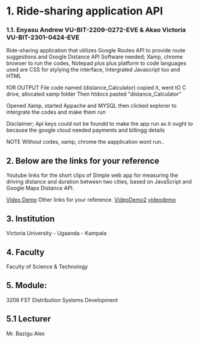 # 1. Ride-sharing application  API
### 1.1. Enyasu Andrew VU-BIT-2209-0272-EVE & Akao Victoria VU-BIT-2301-0424-EVE
Ride-sharing application that utilizes Google Routes API to provide route suggestions and Google Distance API 
Software needed; Xamp, chrome browser to run the codes, Notepad plus plus platform to code
languages used are CSS for stylying the interface, Intergrated Javascript too and HTML

fOR OUTPUT
File code named (distance_Calculator) copied it, went tO C drive, allocated xamp folder 
Then htdocs  pasted "distance_Calculator"

Opened Xamp, started Appache and MYSQL then clicked explorer to intergrate the codes and make them run

Disclaimer;
Api keys could not be foundd to make the app run as it ought to because the google cloud needed payments and
billingg details

NOTE
Without codes, xamp, chrome the aapplication wont run..

## 2. Below are the links for your reference
Youtube links for the short clips of Simple web app for measuring the driving distance and duration between two cities, based on JavaScript and Google Maps Distance API.


[Video Demo](https://youtu.be/Rhy-0hvy3dk)
Other links for your reference.
[VideoDemo2](https://youtu.be/zjLslk-aHoQ)
[videodemo](https://youtu.be/fMEc0aMZRIk)

## 3. Institution
Victoria University - Ugaanda - Kampala
## 4. Faculty
Faculty of Science & Technology
## 5. Module: 
3206 FST Distribution Systems Development

## 5.1 Lecturer
Mr. Bazigu Alex
